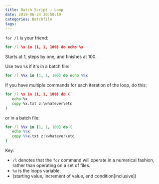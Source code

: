 ```yaml
---
title: Batch Script – Loop
date: 2019-06-24 20:50:19
categories: Batchfile
tags:
---
```

`for /l` is your friend:

```bat
for /l %x in (1, 1, 100) do echo %x
```

Starts at 1, steps by one, and finishes at 100.

Use two `%`s if it's in a batch file:

```bat
for /l %%x in (1, 1, 100) do echo %%x
```

If you have multiple commands for each iteration of the loop, do this:

```bat
for /l %x in (1, 1, 100) do (
   echo %x
   copy %x.txt z:\whatever\etc
)
```

or in a batch file:

```bat
for /l %%x in (1, 1, 100) do (
   echo %%x
   copy %%x.txt z:\whatever\etc
)
```

Key:

+ `/l` denotes that the `for` command will operate in a numerical fashion, rather than operating on a set of files.
+ `%x` is the loops variable.
+ (starting value, increment of value, end condition\[inclusive\])
